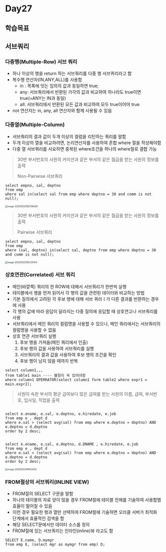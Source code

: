 # Day27

## 학습목표



## 서브쿼리 

### 다중행(Multiple-Row) 서브 쿼리 

- 하나 이상의 행을 return 하는 서브쿼리를 다중 행 서브퀴리라고 함
- 복수행 연산자(IN,ANY,ALL)를 사용함
  -  in : 목록에 잇는 임의의 값과 동일하면 true;
  - any: 서브쿼리에서 반환된 가각의 값과 비교하여 하나라도 true이면 true(=ANY는 IN과 동일)
  - all: 서브쿼리에서 반환된 모든 값과 비교하여 모두 true이어야 true
- not 연산자는 in, any, all 연산자와 함께 사용될 수 있음

### 다중열(Multiple-Column)

- 서브쿼리의 결과 값이 두개 이상의 컬럼을 리턴하는 쿼리를 말함
- 두개 이상의 열을 비교하려면, 논리연산자를 사용하여 혼합 where 절을 작성해야함 
- 다중 열 서브쿼리를 사요하면 중복된 where조건을 하나의 where절로 결합 가능 



> 30번 부서번호의 사원의 커미션과 같은 부서의 같은 월급을 받는 사원의 정보를 출력 
>
> Non-Pairwise 서브쿼리 

````mariadb
select empno, sal, deptno
from emp
where sal in(select sal from emp where deptno = 30 and comm is not null);
````

<img src="https://tva1.sinaimg.cn/large/007S8ZIlgy1gf0x8262pvj30gu08ctag.jpg" alt="image-20200522092706428" style="zoom:50%;" /> 

> 30번 부서번호의 사원의 커미션과 같은 부서의 같은 월급을 받는 사원의 정보를 출력 
>
> Pairwise 서브쿼리 

```mariadb
select empno, sal, deptno
from emp
where (sal, deptno) in(select sal, deptno from emp where deptno = 30 and comm is not null);
```

<img src="https://tva1.sinaimg.cn/large/007S8ZIlgy1gf0x8fwojhj30gu08cjt4.jpg" alt="image-20200522092729154" style="zoom:50%;" /> 



### 상호연관(Correlated) 서브 쿼리

- 메인(바깥쪽) 쿼리의 한 ROW에 대해서 서브쿼리가 한번씩 실행
- 테이블에서 행을 먼저 읽어서 각 행의 값을 관련된 데이터와 비교하는 방법
- 기본 질의에서 고려된 각 후보 행에 대해 서브 쿼리ㅣ가 다른 결과를 반환하는 경우에 사용
- 각 행의 값에 따라 응답이 달라지는 다중 질의에 응답할 때 상호연고나 서브쿼리를 사용
- 서브쿼리에서 메인 쿼리의 컬럼명을 사용할 수 있으나, 메인 쿼리에서는 서브쿼리의 컬럼명을 사용할 수 없음
- 상호 연관 서브쿼리 실행
  1. 후보 행을 가져옴(메인 쿼리에서 인출)
  2. 후보 행의 값을 사용하여 서브쿼리를 실행
  3. 서브쿼리의 결과 값을 사용하여 후보 행의 조건을 확인
  4. 후보 행이 남지 않을 때까지 반복 

```mariadb
select column1,,, 
from table1 main ---- 별칭이 꼭 있어야함
where column1 OPERRATOR(select column1 form table2 where expr1 = main.expr2);
```



> 사원이 속한 부서의 평균 급여보다 많은 급여를 받는 사원의 이름, 급여, 부서번호, 입사일, 직업을 출력 

```mariadb

select e.ename, e.sal, e.deptno, e.hiredate, e.job
from emp e , dept d
where e.sal > (select avg(sal) from emp where e.deptno = deptno) AND e.deptno = d.deptno
order by 2 desc;


select e.ename, e.sal, e.deptno, d.DNAME , e.hiredate, e.job
from emp e , dept d
where e.sal > (select avg(sal) from emp where e.deptno = deptno) AND e.deptno = d.deptno
order by 2 desc;
```

<img src="https://tva1.sinaimg.cn/large/007S8ZIlgy1gf0xmxdnj5j30y00dgdlh.jpg" alt="image-20200522094124122" style="zoom:50%;" /> 



### FROM절상의 서브쿼리(INLINE VIEW)

- FROM절의 SELECT 구문을 말함
- 하나의 테이블의 자료 양이 많을 경우 FROM절에 테이블 전체를 기술하여 사용합몀 효율이 떨어질 수 있음
- 이런 경우 필요한 행과 열만 선택하여 FROM절에 기술하면 오라클 서버가 최적화 단계에서 효율적인 검색을 함 
- 해당 SELECT문에서만 데이터 소스를 정의 
- FROM절에 있는 서브쿼리는 인라인(inline)뷰 라고도 함 

```mariadb
SELECT E.name, D.mymgr
from emp E, (select mgr as mymgr from emp) D;
```

